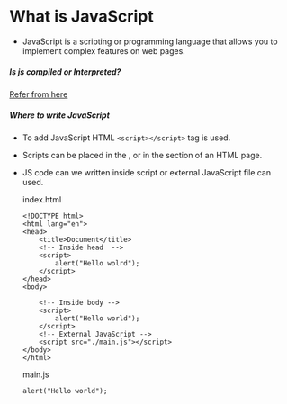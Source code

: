 # What is JavaScript
* JavaScript is a scripting or programming language that allows you to implement complex features on web pages.

##### Is js compiled or Interpreted?
[Refer from here](https://hacks.mozilla.org/2017/02/a-crash-course-in-just-in-time-jit-compilers/)

##### Where to write JavaScript
* To add JavaScript HTML ```<script></script>``` tag is used.
* Scripts can be placed in the <body>, or in the <head> section of an HTML page.
* JS code can we written inside script or external JavaScript file can used.
    
    index.html
    ```
    <!DOCTYPE html>
    <html lang="en">
    <head>
        <title>Document</title>
        <!-- Inside head  -->
        <script>
            alert("Hello wolrd");
        </script>
    </head>
    <body>

        <!-- Inside body -->
        <script>
            alert("Hello world");
        </script>
        <!-- External JavaScript -->
        <script src="./main.js"></script>
    </body>
    </html>
    ```
    main.js
    ```
    alert("Hello world");
    ```
